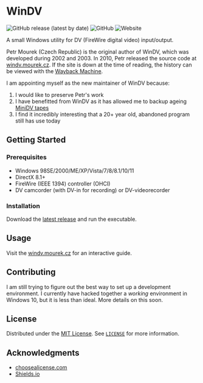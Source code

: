 # WinDV
![GitHub release (latest by date)](https://img.shields.io/github/v/release/hfiggs/WinDV)
![GitHub](https://img.shields.io/github/license/hfiggs/WinDV)
![Website](https://img.shields.io/website?url=http%3A%2F%2Fwindv.mourek.cz%2F)

A small Windows utility for DV (FireWire digital video) input/output.

Petr Mourek (Czech Republic) is the original author of WinDV, which was developed during 2002 and 2003. In 2010, Petr released the source code at [windv.mourek.cz](http://windv.mourek.cz/). If the site is down at the time of reading, the history can be viewed with the [Wayback Machine](https://web.archive.org/web/http://windv.mourek.cz/).

I am appointing myself as the new maintainer of WinDV because:
1. I would like to preserve Petr's work
2. I have benefitted from WinDV as it has allowed me to backup ageing [MiniDV tapes](https://en.wikipedia.org/wiki/DV)
3. I find it incredibly interesting that a 20+ year old, abandoned program still has use today

## Getting Started

### Prerequisites
* Windows 98SE/2000/ME/XP/Vista/7/8/8.1/10/11
* DirectX 8.1+
* FireWire (IEEE 1394) controller (OHCI)
* DV camcorder (with DV-in for recording) or DV-videorecorder

### Installation
Download the [latest release](https://github.com/hfiggs/WinDV/releases/latest/download/WinDV.exe) and run the executable.

## Usage
Visit the [windv.mourek.cz](http://windv.mourek.cz/) for an interactive guide.

## Contributing
I am still trying to figure out the best way to set up a development environment. I currently have hacked together a *working* environment in Windows 10, but it is less than ideal. More details on this soon.

## License
Distributed under the [MIT License](https://choosealicense.com/licenses/mit/). See [`LICENSE`](https://github.com/hfiggs/WinDV/blob/main/LICENSE) for more information.

## Acknowledgments
* [choosealicense.com](https://choosealicense.com)
* [Shields.io](https://shields.io)
